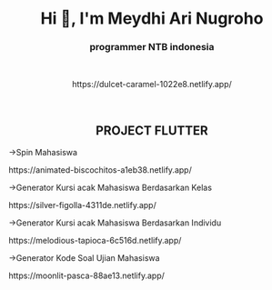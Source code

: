 <h1 align="center">Hi 👋, I'm Meydhi Ari Nugroho</h1>
<h3 align="center">programmer NTB indonesia</h3>
<br>
<p align="center">https://dulcet-caramel-1022e8.netlify.app/</p>
<br>
<h2 align="center">PROJECT FLUTTER</h2>
->Spin Mahasiswa<p>https://animated-biscochitos-a1eb38.netlify.app/</p>
->Generator Kursi acak Mahasiswa Berdasarkan Kelas<p>https://silver-figolla-4311de.netlify.app/</p>
->Generator Kursi acak Mahasiswa Berdasarkan Individu<p>https://melodious-tapioca-6c516d.netlify.app/</p>
->Generator Kode Soal Ujian Mahasiswa<p>https://moonlit-pasca-88ae13.netlify.app/</p>
